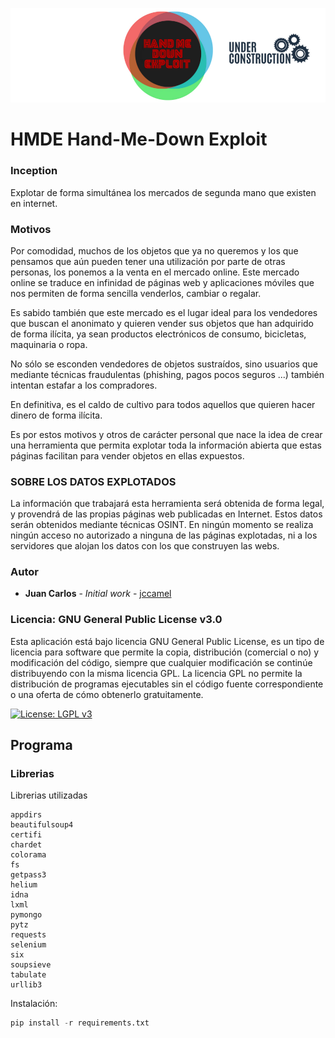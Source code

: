 ![alt tag](pics/logo.jpg)
# HMDE Hand-Me-Down Exploit

### Inception

Explotar de forma simultánea los mercados de segunda mano que existen en internet.

### Motivos
Por comodidad, muchos de los objetos que ya no queremos y los que pensamos que aún pueden tener una utilización por parte de otras personas, los ponemos a la venta en el mercado online. Este mercado online se traduce en infinidad de páginas web y aplicaciones móviles que nos permiten de forma sencilla venderlos, cambiar o regalar.

Es sabido también que este mercado es el lugar ideal para los vendedores que buscan el anonimato y quieren vender sus objetos que han adquirido de forma ilícita, ya sean productos electrónicos de consumo, bicicletas, maquinaria o ropa.

No sólo se esconden vendedores de objetos sustraídos, sino usuarios que mediante técnicas fraudulentas (phishing, pagos pocos seguros ...) también intentan estafar a los compradores.

En definitiva, es el caldo de cultivo para todos aquellos que quieren hacer dinero de forma ilícita.

Es por estos motivos y otros de carácter personal que nace la idea de crear una herramienta que permita explotar toda la información abierta que estas páginas facilitan para vender objetos en ellas expuestos.

### SOBRE LOS DATOS EXPLOTADOS

La información que trabajará esta herramienta será obtenida de forma legal, y provendrá de las propias páginas web publicadas en Internet. Estos datos serán obtenidos mediante técnicas OSINT. En ningún momento se realiza ningún acceso no autorizado a ninguna de las páginas explotadas, ni a los servidores que alojan los datos con los que construyen las webs.


### Autor

* **Juan Carlos** - *Initial work* - [jccamel](https://github.com/jccamel)

### Licencia: GNU General Public License v3.0 

Esta aplicación está bajo licencia GNU General Public License, es un tipo de licencia para software que permite la copia, distribución (comercial o no) y modificación del código, siempre que cualquier modificación se continúe distribuyendo con la misma licencia GPL. La licencia GPL no permite la distribución de programas ejecutables sin el código fuente correspondiente o una oferta de cómo obtenerlo gratuitamente.

[![License: LGPL v3](https://img.shields.io/badge/License-LGPL%20v3-blue.svg)](https://choosealicense.com/licenses/gpl-3.0/)

## Programa 
### Librerias

Librerias utilizadas
````text
appdirs
beautifulsoup4
certifi
chardet
colorama
fs
getpass3
helium
idna
lxml
pymongo
pytz
requests
selenium
six
soupsieve
tabulate
urllib3
````
Instalación:
````python
pip install -r requirements.txt
````
